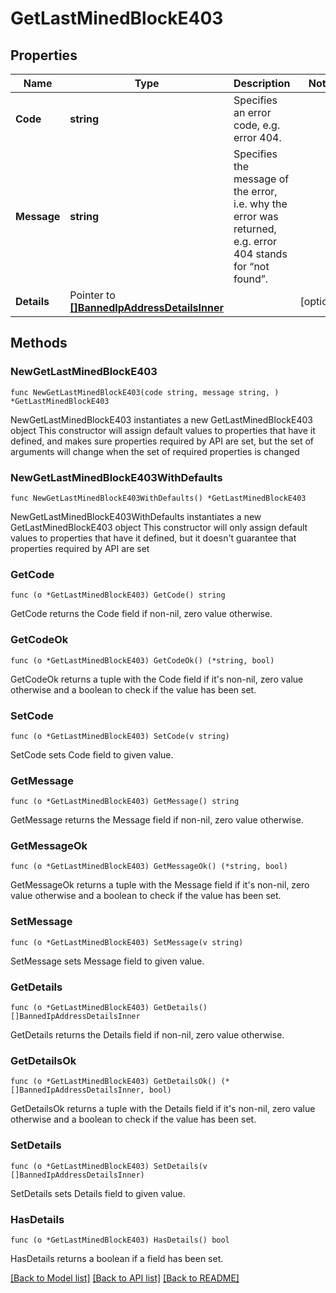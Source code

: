 # GetLastMinedBlockE403

## Properties

Name | Type | Description | Notes
------------ | ------------- | ------------- | -------------
**Code** | **string** | Specifies an error code, e.g. error 404. | 
**Message** | **string** | Specifies the message of the error, i.e. why the error was returned, e.g. error 404 stands for “not found”. | 
**Details** | Pointer to [**[]BannedIpAddressDetailsInner**](BannedIpAddressDetailsInner.md) |  | [optional] 

## Methods

### NewGetLastMinedBlockE403

`func NewGetLastMinedBlockE403(code string, message string, ) *GetLastMinedBlockE403`

NewGetLastMinedBlockE403 instantiates a new GetLastMinedBlockE403 object
This constructor will assign default values to properties that have it defined,
and makes sure properties required by API are set, but the set of arguments
will change when the set of required properties is changed

### NewGetLastMinedBlockE403WithDefaults

`func NewGetLastMinedBlockE403WithDefaults() *GetLastMinedBlockE403`

NewGetLastMinedBlockE403WithDefaults instantiates a new GetLastMinedBlockE403 object
This constructor will only assign default values to properties that have it defined,
but it doesn't guarantee that properties required by API are set

### GetCode

`func (o *GetLastMinedBlockE403) GetCode() string`

GetCode returns the Code field if non-nil, zero value otherwise.

### GetCodeOk

`func (o *GetLastMinedBlockE403) GetCodeOk() (*string, bool)`

GetCodeOk returns a tuple with the Code field if it's non-nil, zero value otherwise
and a boolean to check if the value has been set.

### SetCode

`func (o *GetLastMinedBlockE403) SetCode(v string)`

SetCode sets Code field to given value.


### GetMessage

`func (o *GetLastMinedBlockE403) GetMessage() string`

GetMessage returns the Message field if non-nil, zero value otherwise.

### GetMessageOk

`func (o *GetLastMinedBlockE403) GetMessageOk() (*string, bool)`

GetMessageOk returns a tuple with the Message field if it's non-nil, zero value otherwise
and a boolean to check if the value has been set.

### SetMessage

`func (o *GetLastMinedBlockE403) SetMessage(v string)`

SetMessage sets Message field to given value.


### GetDetails

`func (o *GetLastMinedBlockE403) GetDetails() []BannedIpAddressDetailsInner`

GetDetails returns the Details field if non-nil, zero value otherwise.

### GetDetailsOk

`func (o *GetLastMinedBlockE403) GetDetailsOk() (*[]BannedIpAddressDetailsInner, bool)`

GetDetailsOk returns a tuple with the Details field if it's non-nil, zero value otherwise
and a boolean to check if the value has been set.

### SetDetails

`func (o *GetLastMinedBlockE403) SetDetails(v []BannedIpAddressDetailsInner)`

SetDetails sets Details field to given value.

### HasDetails

`func (o *GetLastMinedBlockE403) HasDetails() bool`

HasDetails returns a boolean if a field has been set.


[[Back to Model list]](../README.md#documentation-for-models) [[Back to API list]](../README.md#documentation-for-api-endpoints) [[Back to README]](../README.md)


